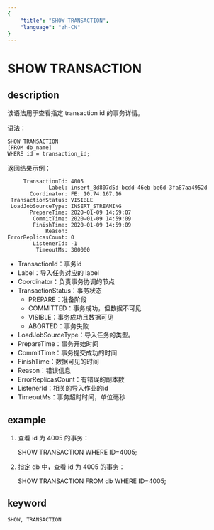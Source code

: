 ```yaml
---
{
    "title": "SHOW TRANSACTION",
    "language": "zh-CN"
}
---
```


<!-- 
Licensed to the Apache Software Foundation (ASF) under one
or more contributor license agreements.  See the NOTICE file
distributed with this work for additional information
regarding copyright ownership.  The ASF licenses this file
to you under the Apache License, Version 2.0 (the
"License"); you may not use this file except in compliance
with the License.  You may obtain a copy of the License at

  http://www.apache.org/licenses/LICENSE-2.0

Unless required by applicable law or agreed to in writing,
software distributed under the License is distributed on an
"AS IS" BASIS, WITHOUT WARRANTIES OR CONDITIONS OF ANY
KIND, either express or implied.  See the License for the
specific language governing permissions and limitations
under the License.
-->

# SHOW TRANSACTION
## description

该语法用于查看指定 transaction id 的事务详情。

语法：
    
```
SHOW TRANSACTION
[FROM db_name]
WHERE id = transaction_id;
```
        
返回结果示例：

```
     TransactionId: 4005
             Label: insert_8d807d5d-bcdd-46eb-be6d-3fa87aa4952d
       Coordinator: FE: 10.74.167.16
 TransactionStatus: VISIBLE
 LoadJobSourceType: INSERT_STREAMING
       PrepareTime: 2020-01-09 14:59:07
        CommitTime: 2020-01-09 14:59:09
        FinishTime: 2020-01-09 14:59:09
            Reason:
ErrorReplicasCount: 0
        ListenerId: -1
         TimeoutMs: 300000
```

* TransactionId：事务id
* Label：导入任务对应的 label
* Coordinator：负责事务协调的节点
* TransactionStatus：事务状态
    * PREPARE：准备阶段
    * COMMITTED：事务成功，但数据不可见
    * VISIBLE：事务成功且数据可见
    * ABORTED：事务失败
* LoadJobSourceType：导入任务的类型。
* PrepareTime：事务开始时间
* CommitTime：事务提交成功的时间
* FinishTime：数据可见的时间
* Reason：错误信息
* ErrorReplicasCount：有错误的副本数
* ListenerId：相关的导入作业的id
* TimeoutMs：事务超时时间，单位毫秒

## example

1. 查看 id 为 4005 的事务：

    SHOW TRANSACTION WHERE ID=4005;

2. 指定 db 中，查看 id 为 4005 的事务：

    SHOW TRANSACTION FROM db WHERE ID=4005;

## keyword

    SHOW, TRANSACTION
    
